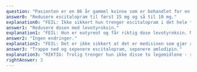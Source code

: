 ```yaml
---
question: "Pasienten er en 86 år gammel kvinne som er behandlet for en depresjon i 3 år med escitalopram 20 mg (SSRI). Hun har hatt god effekt av behandling og har det nå ganske bra bortsett fra svimmelhet når hun reiser seg. Hun har ankelødemer, ellers normal klinisk undersøkelse. Blodtrykk 115/70 og er eutyreot. Du gjør en legemiddelgjennomgang. Øvrige medisiner: • amlodipin (Ca- antagonist) 10 mg x 1 • levotyroksin (thyroxin) 100 mcg x 1 Hvilke endringer er riktig å gjøre av disse legemidlene?"
answer0: "Redusere escitalopram til først 15 mg og så til 10 mg."
explanation0: "FEIL: Ikke sikkert hun trenger escitalopram i det hele tatt. Hun bør også redusere eller seponere amlodipin."
answer1: "Redusere dosen med levotyroksin."
explanation1: "FEIL: Hun er eutyreot og får riktig dose levotyroksin. Men, escitalopram og amlodipin kan sannsynligvis seponeres."
answer2: "Ingen endringer."
explanation2: "FEIL: Det er ikke sikkert at det er medisinen som gjør at hun er symptomfri. Hun kan også ha bivirkninger, feks ankelødemer av amlodipin og svimmelhet fordi blodtrykket kan bli for lavt."
answer3: "Trappe ned og seponere escitalopram, seponere amlodipin."
explanation3: "RIKTIG: Trolig trenger hun ikke disse to legemidlene - som da kan gi mer skade enn nytte."
rightAnswer: 3
---
```

